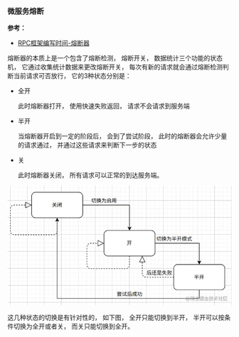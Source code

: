 ### 微服务熔断

**参考：**

- [RPC框架编写时间-熔断器](https://juejin.cn/post/7001122588357296158) 

熔断器的本质上是一个包含了熔断检测， 熔断开关， 数据统计三个功能的状态机， 它通过收集统计数据来更改熔断开关， 每次有新的请求就会通过熔断检测判断当前请求可否放行， 它的3种状态分别是：

- 全开

  此时熔断器打开， 使用快速失败返回， 请求不会请求到服务端

- 半开

  当熔断器开启到一定的阶段后， 会到了尝试阶段， 此时的熔断器会允许少量的请求通过， 并通过这些请求来判断下一步的状态

- 关

  此时熔断器关闭， 所有请求可以正常的到达服务端。

<img src="../../../resource/99620b0fd2bb4ea59c512d6c27c917d7tplv-k3u1fbpfcp-zoom-in-crop-mark4536000.webp" alt="uTools_1630058698458.png" style="zoom:80%;" />

这几种状态的切换是有针对性的， 如下图， 全开只能切换到半开， 半开可以按条件切换为全开或者关， 而关只能切换到全开。